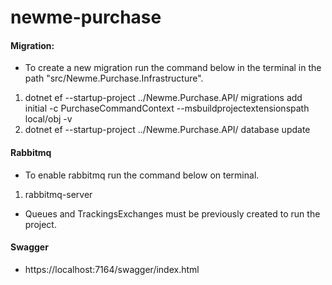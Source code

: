 # newme-purchase
#### Migration:
- To create a new migration run the command below in the terminal in the path "src/Newme.Purchase.Infrastructure".

1. dotnet ef --startup-project ../Newme.Purchase.API/  migrations add initial -c PurchaseCommandContext --msbuildprojectextensionspath local/obj -v
2. dotnet ef --startup-project ../Newme.Purchase.API/  database update

#### Rabbitmq
- To enable rabbitmq run the command below on terminal.

1. rabbitmq-server

- Queues and TrackingsExchanges must be previously created to run the project.

#### Swagger
- https://localhost:7164/swagger/index.html

